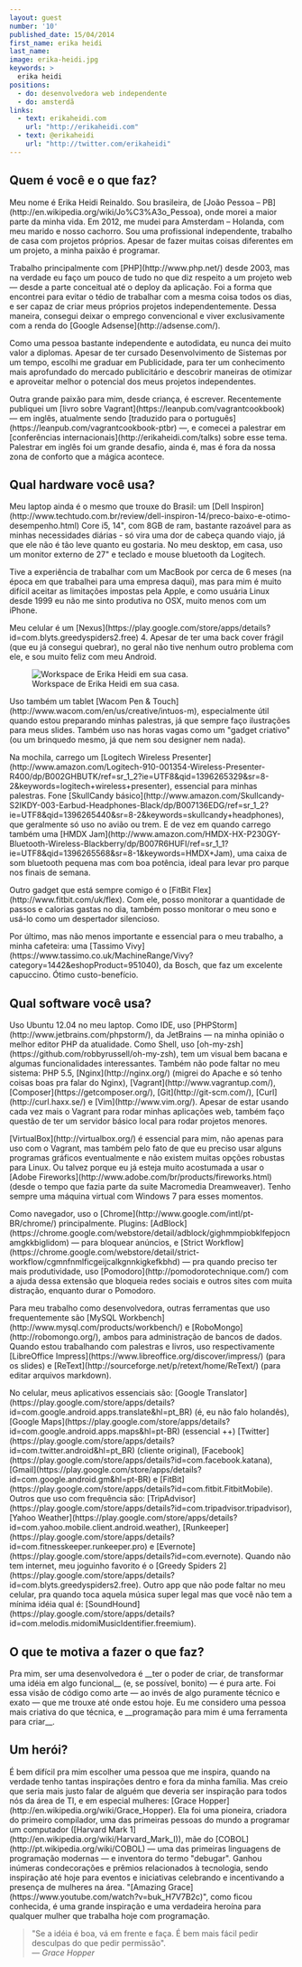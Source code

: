 ```yaml
---
layout: guest
number: '10'
published_date: 15/04/2014
first_name: erika heidi
last_name:
image: erika-heidi.jpg
keywords: >
  erika heidi
positions:
  - do: desenvolvedora web independente
  - do: amsterdã
links:
  - text: erikaheidi.com
    url: "http://erikaheidi.com"
  - text: @erikaheidi
    url: "http://twitter.com/erikaheidi"
---
```


<section class="question">
  <div class="wrapper">
    <div class="question-title-area">
      <h2 class="question-title">Quem é você e o que faz?</h2>
    </div>
    <div class="question-content-area">
      <div class="question-content text">
        <p>
        Meu nome é Erika Heidi Reinaldo. Sou brasileira, de [João Pessoa –
        PB](http://en.wikipedia.org/wiki/Jo%C3%A3o_Pessoa), onde morei a maior
        parte da minha vida. Em 2012, me mudei para Amsterdam – Holanda, com meu
        marido e nosso cachorro. Sou uma profissional independente, trabalho de
        casa com projetos próprios. Apesar de fazer muitas coisas diferentes em
        um projeto, a minha paixão é programar.
        </p>
        <p>
        Trabalho principalmente com [PHP](http://www.php.net/) desde 2003, mas
        na verdade eu faço um pouco de tudo no que diz respeito a um projeto web
        — desde a parte conceitual até o deploy da aplicação. Foi a forma que
        encontrei para evitar o tédio de trabalhar com a mesma coisa todos os
        dias, e ser capaz de criar meus próprios projetos independentemente.
        Dessa maneira, consegui deixar o emprego convencional e viver
        exclusivamente com a renda do [Google Adsense](http://adsense.com/‎).
        </p>
        <p>
        Como uma pessoa bastante independente e autodidata, eu nunca dei muito
        valor a diplomas. Apesar de ter cursado Desenvolvimento de Sistemas por
        um tempo, escolhi me graduar em Publicidade, para ter um conhecimento
        mais aprofundado do mercado publicitário e descobrir maneiras de
        otimizar e aproveitar melhor o potencial dos meus projetos
        independentes.
        </p>
        <p>
        Outra grande paixão para mim, desde criança, é escrever. Recentemente
        publiquei um [livro sobre Vagrant](https://leanpub.com/vagrantcookbook)
        — em inglês, atualmente sendo [traduzido para o
        português](https://leanpub.com/vagrantcookbook-ptbr) —, e comecei a
        palestrar em [conferências internacionais](http://erikaheidi.com/talks)
        sobre esse tema. Palestrar em inglês foi um grande desafio, ainda é, mas
        é fora da nossa zona de conforto que a mágica acontece.
        </p>
      </div>
    </div>
  </div>
</section>

<section class="question">
  <div class="wrapper">
    <div class="question-title-area">
      <h2 class="question-title">Qual hardware você usa?</h2>
    </div>
    <div class="question-content-area">
      <div class="question-content text">
        <p>
        Meu laptop ainda é o mesmo que trouxe do Brasil: um [Dell
        Inspiron](http://www.techtudo.com.br/review/dell-inspiron-14/preco-baixo-e-otimo-desempenho.html)
        Core i5, 14", com 8GB de ram, bastante razoável para as minhas
        necessidades diárias - só vira uma dor de cabeça quando viajo, já que
        ele não é tão leve quanto eu gostaria. No meu desktop, em casa, uso um
        monitor externo de 27" e teclado e mouse bluetooth da Logitech.
        </p>
        <p>
        Tive a experiência de trabalhar com um MacBook por cerca de 6 meses (na
        época em que trabalhei para uma empresa daqui), mas para mim é muito
        difícil aceitar as limitações impostas pela Apple, e como usuária Linux
        desde 1999 eu não me sinto produtiva no OSX, muito menos com um iPhone.
        </p>
        <p>
        Meu celular é um
        [Nexus](https://play.google.com/store/apps/details?id=com.blyts.greedyspiders2.free)
        4. Apesar de ter uma back cover frágil (que eu já consegui quebrar), no
        geral não tive nenhum outro problema com ele, e sou muito feliz com meu
        Android.
        </p>
        <figure class="image-fit">
          <img src="/images/content/erika-heidi-workspace.jpg"
               alt="Workspace de Erika Heidi em sua casa." />
          <figcaption>Workspace de Erika Heidi em sua casa.</figcaption>
        </figure>
        <p>
        Uso também um tablet
        [Wacom Pen & Touch](http://www.wacom.com/en/us/creative/intuos-m),
        especialmente útil quando estou preparando minhas palestras, já que
        sempre faço ilustrações para meus slides. Também uso nas horas vagas
        como um "gadget criativo" (ou um brinquedo mesmo, já que nem sou
        designer nem nada).
        </p>
        <p>
        Na mochila, carrego um
        [Logitech Wireless Presenter](http://www.amazon.com/Logitech-910-001354-Wireless-Presenter-R400/dp/B002GHBUTK/ref=sr_1_2?ie=UTF8&qid=1396265329&sr=8-2&keywords=logitech+wireless+presenter),
        essencial para minhas palestras. Fone
        [SkullCandy básico](http://www.amazon.com/Skullcandy-S2IKDY-003-Earbud-Headphones-Black/dp/B007136EDG/ref=sr_1_2?ie=UTF8&qid=1396265440&sr=8-2&keywords=skullcandy+headphones),
        que geralmente só uso no avião ou trem. E de vez em quando carrego
        também uma
        [HMDX Jam](http://www.amazon.com/HMDX-HX-P230GY-Bluetooth-Wireless-Blackberry/dp/B007R6HUFI/ref=sr_1_1?ie=UTF8&qid=1396265568&sr=8-1&keywords=HMDX+Jam),
        uma caixa de som bluetooth pequena mas com boa potência, ideal para
        levar pro parque nos finais de semana.
        </p>
        <p>
        Outro gadget que está sempre comigo é o
        [FitBit Flex](http://www.fitbit.com/uk/flex). Com ele, posso monitorar a
        quantidade de passos e calorias gastas no dia, também posso monitorar o
        meu sono e usá-lo como um despertador silencioso.
        </p>
        <p>
        Por último, mas não menos importante e essencial para o meu trabalho, a
        minha cafeteira: uma
        [Tassimo Vivy](https://www.tassimo.co.uk/MachineRange/Vivy?category=1442&eshopProduct=951040),
        da Bosch, que faz um excelente capuccino. Ótimo custo-benefício.
        </p>
      </div>
    </div>
  </div>
</section>

<section class="question">
  <div class="wrapper">
    <div class="question-title-area">
      <h2 class="question-title">Qual software você usa?</h2>
    </div>
    <div class="question-content-area">
      <div class="question-content text">
        </p>
        <p>
        Uso Ubuntu 12.04 no meu laptop. Como IDE, uso
        [PHPStorm](http://www.jetbrains.com/phpstorm/), da JetBrains — na minha
        opinião o melhor editor PHP da atualidade. Como Shell, uso
        [oh-my-zsh](https://github.com/robbyrussell/oh-my-zsh), tem um visual
        bem bacana e algumas funcionalidades interessantes. Também não pode
        faltar no meu sistema: PHP 5.5, [Nginx](http://nginx.org/) (migrei do
        Apache e só tenho coisas boas pra falar do Nginx),
        [Vagrant](http://www.vagrantup.com/),
        [Composer](https://getcomposer.org/), [Git](http://git-scm.com/),
        [Curl](http://curl.haxx.se/) e [Vim](http://www.vim.org/). Apesar de
        estar usando cada vez mais o Vagrant para rodar minhas aplicações web,
        também faço questão de ter um servidor básico local para rodar projetos
        menores.
        </p>
        <p>
        [VirtualBox](http://virtualbox.org/) é essencial para mim, não apenas
        para uso com o Vagrant, mas também pelo fato de que eu preciso usar
        alguns programas gráficos eventualmente e não existem muitas opções
        robustas para Linux. Ou talvez porque eu já esteja muito acostumada a
        usar o [Adobe
        Fireworks](http://www.adobe.com/br/products/fireworks.html) (desde o
        tempo que fazia parte da suite Macromedia Dreamweaver). Tenho sempre uma
        máquina virtual com Windows 7 para esses momentos.
        </p>
        <p>
        Como navegador, uso o [Chrome](http://www.google.com/intl/pt-BR/chrome/)
        principalmente. Plugins:
        [AdBlock](https://chrome.google.com/webstore/detail/adblock/gighmmpiobklfepjocnamgkkbiglidom)
        — para bloquear anúncios, e
        [Strict Workflow](https://chrome.google.com/webstore/detail/strict-workflow/cgmnfnmlficgeijcalkgnnkigkefkbhd)
        — pra quando preciso ter mais produtividade, uso
        [Pomodoro](http://pomodorotechnique.com/) com a ajuda dessa extensão que
        bloqueia redes sociais e outros sites com muita distração, enquanto
        durar o Pomodoro.
        </p>
        <p>
        Para meu trabalho como desenvolvedora, outras ferramentas que uso
        frequentemente são
        [MySQL Workbench](http://www.mysql.com/products/workbench/) e
        [RoboMongo](http://robomongo.org/), ambos para administração de bancos
        de dados. Quando estou trabalhando com palestras e livros, uso
        respectivamente
        [LibreOffice Impress](https://www.libreoffice.org/discover/impress/)
        (para os slides) e
        [ReText](http://sourceforge.net/p/retext/home/ReText/) (para editar
        arquivos markdown).
        </p>
        <p>
        No celular, meus aplicativos essenciais são:
        [Google Translator](https://play.google.com/store/apps/details?id=com.google.android.apps.translate&hl=pt_BR)
        (é, eu não falo holandês),
        [Google Maps](https://play.google.com/store/apps/details?id=com.google.android.apps.maps&hl=pt-BR)
        (essencial ++)
        [Twitter](https://play.google.com/store/apps/details?id=com.twitter.android&hl=pt_BR)
        (cliente original),
        [Facebook](https://play.google.com/store/apps/details?id=com.facebook.katana),
        [Gmail](https://play.google.com/store/apps/details?id=com.google.android.gm&hl=pt-BR)
        e [FitBit](https://play.google.com/store/apps/details?id=com.fitbit.FitbitMobile).
        Outros que uso com frequência são:
        [TripAdvisor](https://play.google.com/store/apps/details?id=com.tripadvisor.tripadvisor),
        [Yahoo Weather](https://play.google.com/store/apps/details?id=com.yahoo.mobile.client.android.weather),
        [Runkeeper](https://play.google.com/store/apps/details?id=com.fitnesskeeper.runkeeper.pro)
        e [Evernote](https://play.google.com/store/apps/details?id=com.evernote).
        Quando não tem internet, meu joguinho favorito é o [Greedy Spiders
        2](https://play.google.com/store/apps/details?id=com.blyts.greedyspiders2.free).
        Outro app que não pode faltar no meu celular, pra quando toca aquela
        música super legal mas que você não tem a mínima idéia qual é:
        [SoundHound](https://play.google.com/store/apps/details?id=com.melodis.midomiMusicIdentifier.freemium).
        </p>
      </div>
    </div>
  </div>
</section>

<section class="question">
  <div class="wrapper">
    <div class="question-title-area">
      <h2 class="question-title">O que te motiva a fazer o que faz?</h2>
    </div>
    <div class="question-content-area">
      <div class="question-content text">
        <p>
        Pra mim, ser uma desenvolvedora é __ter o poder de criar, de transformar
        uma idéia em algo funcional__ (e, se possível, bonito) — é pura arte.
        Foi essa visão de código como arte — ao invés de algo puramente técnico
        e exato — que me trouxe até onde estou hoje. Eu me considero uma pessoa
        mais criativa do que técnica, e __programação para mim é uma ferramenta
        para criar__.
        </p>
      </div>
    </div>
  </div>
</section>

<section class="question">
  <div class="wrapper">
    <div class="question-title-area">
      <h2 class="question-title">Um herói?</h2>
    </div>
    <div class="question-content-area">
      <div class="question-content text">
        <p>
        É bem difícil pra mim escolher uma pessoa que me inspira, quando na
        verdade tenho tantas inspirações dentro e fora da minha família. Mas
        creio que seria mais justo falar de alguém que deveria ser inspiração
        para todos nós da área de TI, e em especial mulheres:
        [Grace Hopper](http://en.wikipedia.org/wiki/Grace_Hopper). Ela foi uma
        pioneira, criadora do primeiro compilador, uma das primeiras pessoas do
        mundo a programar um computador
        ([Harvard Mark 1](http://en.wikipedia.org/wiki/Harvard_Mark_I)), mãe do
        [COBOL](http://pt.wikipedia.org/wiki/COBOL) — uma das primeiras
        linguagens de programação modernas — e inventora do termo "debugar".
        Ganhou inúmeras condecorações e prêmios relacionados à tecnologia, sendo
        inspiração até hoje para eventos e iniciativas celebrando e incentivando
        a presença de mulheres na área.
        "[Amazing Grace](https://www.youtube.com/watch?v=buk_H7V7B2c)", como
        ficou conhecida, é uma grande inspiração e uma verdadeira heroína para
        qualquer mulher que trabalha hoje com programação.
        </p>
        <blockquote>
          "Se a idéia é boa, vá em frente e faça. É bem mais fácil pedir
          desculpas do que pedir permissão".
          <footer>— <cite>Grace Hopper</cite></footer>
        </blockquote>
      </div>
    </div>
  </div>
</section>
